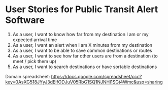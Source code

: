 # User Stories for Public Transit Alert Software

1. As a user, I want to know how far from my destination I am or my expected arrival time
2. As a user, I want an alert when I am X minutes from my destination
3. As a user, I want to be able to save common destinations or routes
4. As a user, I want to see how far other users are from a destination (to meet / pick them up)
5. As a user, I want to search destinations or have sortable destinations

Domain spreadsheet:
https://docs.google.com/spreadsheet/ccc?key=0AsXG518JYyJ3dElfODJuV05RbG1SQ1NJNHl1SGt4Wmc&usp=sharing
